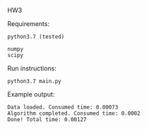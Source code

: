 HW3

Requirements:

```
python3.7 (tested)

numpy
scipy
```

Run instructions:

```
python3.7 main.py
```

Example output:

```
Data loaded. Consumed time: 0.00073
Algorithm completed. Consumed time: 0.0002
Done! Total time: 0.00127
```
